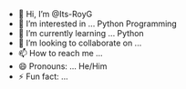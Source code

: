 - 👋 Hi, I’m @Its-RoyG
- 👀 I’m interested in ... Python Programming
- 🌱 I’m currently learning ... Python
- 💞️ I’m looking to collaborate on ...
- 📫 How to reach me ...
- 😄 Pronouns: ... He/Him
- ⚡ Fun fact: ...

<!---
Its-RoyG/Its-RoyG is a ✨ special ✨ repository because its `README.md` (this file) appears on your GitHub profile.
You can click the Preview link to take a look at your changes.
--->
